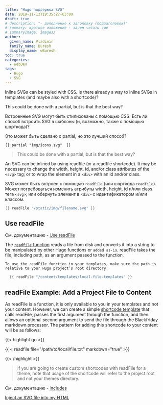 ```yaml
---
title: "Hugo поддержка SVG"
date: 2019-11-13T19:35:27+03:00
draft: true
# description: "- дополнение к заголовку (подзаголовок)"
# summary: краткое изложение - зачем читать сие
# summaryImage: images/
author:
  given_name: Vladimir
  family_name: Buresh
  display_name: wBuresh
toc: true
categories:
  - webDev
tags:
  - Hugo
  - SVG
---
```


Inline SVGs can be styled with CSS. Is there already a way to inline SVGs in templates (and maybe also with a shortcode)?

This could be done with a partial, but is that the best way?

Встроенные SVG могут быть стилизованы с помощью CSS. Есть ли способ встроить SVG в шаблоны (и, возможно, также с помощью шорткода)?

Это может быть сделано с partial, но это лучший способ?

``` Hugo
{{ partial "img/icons.svg"  }}
```

> This could be done with a partial, but is that the best way?

An SVG can be inlined by using readfile (or a readfile shortcode). It may be necessary to change the width, height, id, and/or class attributes of the `<svg>` tag; or to wrap the element in a `<div>` with an id and/or class.

SVG может быть встроен с помощью `readfile` (или шорткода `readfile`). Может потребоваться изменить атрибуты width, height, id и/или class тега `<svg>`; или обернуть элемент в `<div>` с идентификатором и/или классом.


``` go
{{ readFile "/static/img/filename.svg" }}
```

## Use readFile

См. документацию - [Use readFile](https://gohugo.io/templates/files/#use-readfile)

The [`readfile` function](https://gohugo.io/functions/readfile/) reads a file from disk and converts it into a string to be manipulated by other Hugo functions or `added as-is`. readFile takes the file, including path, as an argument passed to the function.

    To use the readFile function in your templates, make sure the path is relative to your Hugo project’s root directory:

``` go
  {{ readFile "/content/templates/local-file-templates" }}
```

## readFile Example: Add a Project File to Content

As readFile is a function, it is only available to you in your templates and not your content. However, we can create a simple [shortcode template](https://gohugo.io/templates/shortcode-templates/) that calls readFile, passes the first argument through the function, and then allows an optional second argument to send the file through the Blackfriday markdown processor. The pattern for adding this shortcode to your content will be as follows:

{{< highlight go >}}

{{ < readfile file="/path/to/local/file.txt" markdown="true" >}}

{{< /highlight >}}


>If you are going to create custom shortcodes with readFile for a theme, note that usage of the shortcode will refer to the project root and not your themes directory.






См. документацию -  [Includes](https://gohugo.io/templates/introduction/#includes)




[Inject an SVG file into my HTML](https://discourse.gohugo.io/t/solved-inject-an-svg-file-into-my-html/7446)
